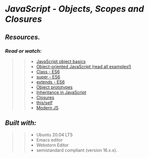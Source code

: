 # **_JavaScript - Objects, Scopes and Closures_**


## **_Resources._**

### **_Read or watch:_**

>> * [JavaScript object basics](https://intranet.hbtn.io/rltoken/OJ4pU6uHwfCrAclbZsk_Hg)
>> * [Object-oriented JavaScript (read all examples!)](https://intranet.hbtn.io/rltoken/vLr7QS9h4-nGFKVn5vsrvQ)
>> * [Class - ES6](https://intranet.hbtn.io/rltoken/zMWxOmGWEsOCldCKeDswCA)
>> * [super - ES6](https://intranet.hbtn.io/rltoken/DTMKogwFYEgUnpLrNvTcfQ)
>> * [extends - ES6](https://intranet.hbtn.io/rltoken/fh2JHfNNa-HLnmfSdOo9TA)
>> * [Object prototypes](https://intranet.hbtn.io/rltoken/lrlwnQMM82RimJJcfLao5w)
>> * [Inheritance in JavaScript](https://intranet.hbtn.io/rltoken/vLr7QS9h4-nGFKVn5vsrvQ)
>> * [Closures](https://intranet.hbtn.io/rltoken/qDa7F8060Jlhe3DZZitY4A)
>> * [this/self](https://intranet.hbtn.io/rltoken/ockP7FQKKmTRvfeAHw-XSw)
>> * [Modern JS](https://intranet.hbtn.io/rltoken/22mdHf9KeFhRQrLP-e1hPw)


## **_Built with:_**

>> * Ubuntu 20.04 LTS
>> * Emacs editor
>> * Webstorn Editor
>> * semistandard compliant (version 16.x.x).